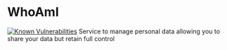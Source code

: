# WhoAmI
[![Known Vulnerabilities](https://snyk.io/test/github/MichaelBerryman/WhoAmI/badge.svg?targetFile=pom.xml)](https://snyk.io/test/github/MichaelBerryman/WhoAmI?targetFile=pom.xml)
Service to manage personal data allowing you to share your data but retain full control
